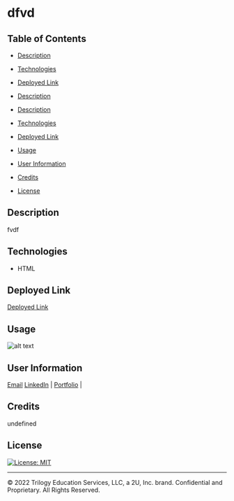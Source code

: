 # dfvd

## Table of Contents

- [Description](#description)
- [Technologies](#technologies)

- [Deployed Link](#link)

- [Description](#description)

- [Description](#description)
- [Technologies](#technologies)
- [Deployed Link](#link)
- [Usage](#usage)
- [User Information](#userinformation)

- [Credits](#credits)
- [License](#license)

## Description

fvdf

## Technologies

- HTML

## Deployed Link

[Deployed Link]()

## Usage

![alt text](./images/demo.gif)

## User Information

[Email](dfvdsf)
[LinkedIn](dfvdf) |
[Portfolio](dfvdfvd) |

## Credits

undefined

## License

[![License: MIT](https://img.shields.io/badge/License-MIT-yellow.svg)](https://opensource.org/licenses/MIT)

---

© 2022 Trilogy Education Services, LLC, a 2U, Inc. brand. Confidential and Proprietary. All Rights Reserved.
